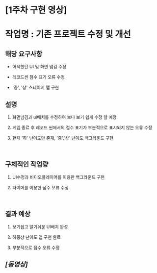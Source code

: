 # **[1주차 구현 영상]**  

# 작업명 : 기존 프로젝트 수정 및 개선

## 해당 요구사항 ##  

* 어색했던 UI 및 화면 넘김 수정

* 레코드씬 점수 표기 오류 수정

* '중', '상' 스테이지 맵 구현


## 설명 ##

1. 화면넘김과 ui배치를 수정하여 보다 보기 쉽게 수정 할 예정

2. 게임 종료 후 레코드 씬에서의 점수 표기가 부분적으로 표시되지 않는 오류 수정

3. 현재 '하' 난이도만 존재, '중','상' 난이도 백그라운드 구현

<br>

## 구체적인 작업량

1. UI수정과 비디오플레이어를 이용한 백그라운드 구현

2. 타이머를 이용한 점수 오류 수정

<br>

## 결과 예상

1. 보기쉽고 알기쉬운 UI배치 완성

3. 하중상 난이도 맵 구현 완료
 
5. 부분적으로 점수 오류 수정



## **_[동영상]_**

